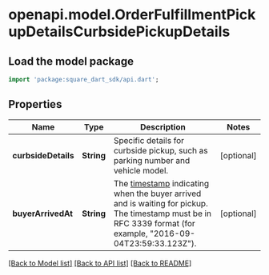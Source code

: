 # openapi.model.OrderFulfillmentPickupDetailsCurbsidePickupDetails

## Load the model package
```dart
import 'package:square_dart_sdk/api.dart';
```

## Properties
Name | Type | Description | Notes
------------ | ------------- | ------------- | -------------
**curbsideDetails** | **String** | Specific details for curbside pickup, such as parking number and vehicle model. | [optional] 
**buyerArrivedAt** | **String** | The [timestamp](https://developer.squareup.com/docs/build-basics/working-with-dates) indicating when the buyer arrived and is waiting for pickup. The timestamp must be in RFC 3339 format (for example, \"2016-09-04T23:59:33.123Z\"). | [optional] 

[[Back to Model list]](../README.md#documentation-for-models) [[Back to API list]](../README.md#documentation-for-api-endpoints) [[Back to README]](../README.md)



